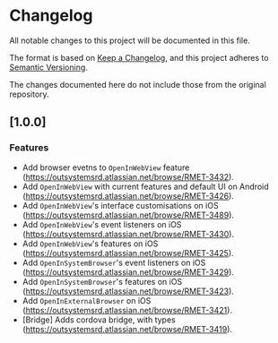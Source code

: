 # Changelog
All notable changes to this project will be documented in this file.

The format is based on [Keep a Changelog](https://keepachangelog.com/en/1.0.0/),
and this project adheres to [Semantic Versioning](https://semver.org/spec/v2.0.0.html).

The changes documented here do not include those from the original repository.

## [1.0.0]

### Features
- Add browser evetns to `OpenInWebView` feature (https://outsystemsrd.atlassian.net/browse/RMET-3432).
- Add `OpenInWebView` with current features and default UI on Android (https://outsystemsrd.atlassian.net/browse/RMET-3426).
- Add `OpenInWebView`'s interface customisations on iOS (https://outsystemsrd.atlassian.net/browse/RMET-3489).
- Add `OpenInWebView`'s event listeners on iOS (https://outsystemsrd.atlassian.net/browse/RMET-3430).
- Add `OpenInWebView`'s features on iOS (https://outsystemsrd.atlassian.net/browse/RMET-3425).
- Add `OpenInSystemBrowser`'s event listeners on iOS (https://outsystemsrd.atlassian.net/browse/RMET-3429).
- Add `OpenInSystemBrowser`'s features on iOS (https://outsystemsrd.atlassian.net/browse/RMET-3423).
- Add `OpenInExternalBrowser` on iOS (https://outsystemsrd.atlassian.net/browse/RMET-3421).
- [Bridge] Adds cordova bridge, with types (https://outsystemsrd.atlassian.net/browse/RMET-3419).